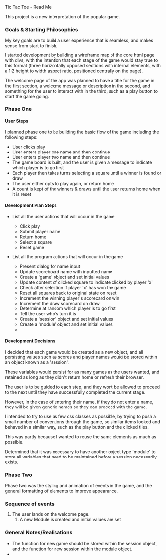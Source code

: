 Tic Tac Toe - Read Me

This project is a new interpretation of the popular game.

### Goals & Starting Philosophies

My key goals are to build a user experience that is seamless, and makes sense from start to finish.

I started development by building a wireframe map of the core html page with divs, with the intention that each stage of the game would stay true to this format (three horizontally opposed sections with internal elements, with a 1:2 height to width aspect ratio, positioned centrally on the page).

The welcome page of the app was planned to have a title for the game in the first section, a welcome message or description in the second, and something for the user to interact with in the third, such as a play button to start the game going.

### Phase One

#### User Steps

I planned phase one to be building the basic flow of the game including the following steps:

- User clicks play
- User enters player one name and then continue
- User enters player two name and then continue
- The game board is built, and the user is given a message to indicate which player is to go first
- Each player then takes turns selecting a square until a winner is found or draw
- The user either opts to play again, or return home
- A count is kept of the winners & draws until the user returns home when it is reset

#### Development Plan Steps

- List all the user actions that will occur in the game
    - Click play
    - Submit player name
    - Return home
    - Select a square
    - Reset game

- List all the program actions that will occur in the game
    - Present dialog for name input
    - Update scoreboard name with inputted name
    - Create a 'game' object and set initial values
    - Update content of clicked square to indicate clicked by player 'x'
    - Check after selection if player 'x' has won the game
    - Reset all squares back to original state on reset
    - Increment the winning player's scorecard on win
    - Increment the draw scorecard on draw
    - Determine at random which player is to go first
    - Tell the user who's turn it is
    - Create a 'session' object and set initial values
    - Create a 'module' object and set initial values
    -

#### Development Decisions

I decided that each game would be created as a new object, and all persisting values such as scores and player names would be stored within an object known as a 'session'.

These variables would persist for as many games as the users wanted, and retained as long as they didn't return home or refresh their browser.

The user is to be guided to each step, and they wont be allowed to proceed to the next until they have successfully completed the current stage.

However, in the case of entering their name, if they do not enter a name, they will be given generic names so they can proceed with the game.

I intended to try to use as few css classes as possible, by trying to push a small number of conventions through the game, so similar items looked and behaved in a similar way, such as the play button and the clicked tiles.

This was partly because I wanted to reuse the same elements as much as possible.

Determined that it was necessary to have another object type 'module' to store all variables that need to be maintained before a session necessarily exists.

### Phase Two

Phase two was the styling and animation of events in the game, and the general formatting of elements to improve appearance.


### Sequence of events

1. The user lands on the welcome page.
    1. A new Module is created and initial values are set


### General Notes/Realisations

- The function for new game should be stored within the session object, and the function for new session within the module object.
- 
